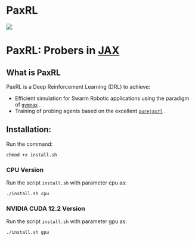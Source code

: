 # PaxRL

[![](https://i.imgur.com/PwATexb.png)](#)

# PaxRL: Probers in [JAX](https://github.com/google/jax)

## What is PaxRL

PaxRL is a Deep Reinforcement Learning (DRL) to achieve:
* Efficient simulation for Swarm Robotic applications using the paradigm of [`gymnax`](https://github.com/RobertTLange/gymnax) .
* Training of probing agents based on the excellent [`purejaxrl`](https://github.com/luchris429/purejaxrl) .

## Installation:

Run the command:
```
chmod +x install.sh
```
### CPU Version

Run the script `install.sh` with parameter cpu as:
```
./install.sh cpu
```

### NVIDIA CUDA 12.2 Version

Run the script `install.sh` with parameter gpu as:
```
./install.sh gpu
```
